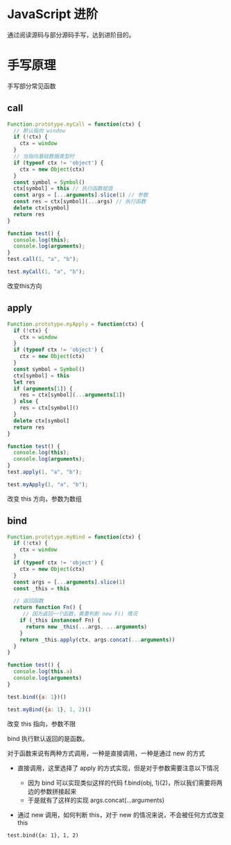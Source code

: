 # JavaScript 进阶

通过阅读源码与部分源码手写，达到进阶目的。

# 手写原理

手写部分常见函数

## call

```js
Function.prototype.myCall = function(ctx) {
  // 默认指向 window
  if (!ctx) {
    ctx = window
  }
  // 当指向基础数据类型时
  if (typeof ctx != 'object') {
    ctx = new Object(ctx)
  }
  const symbol = Symbol()
  ctx[symbol] = this // 执行函数赋值
  const args = [...arguments].slice(1) // 参数
  const res = ctx[symbol](...args) // 执行函数 
  delete ctx[symbol]
  return res
}

function test() {
  console.log(this);
  console.log(arguments);
}
test.call(1, "a", "b");

test.myCall(1, "a", "b");
```

改变this方向


## apply

```js
Function.prototype.myApply = function(ctx) {
  if (!ctx) {
    ctx = window
  }
  if (typeof ctx != 'object') {
    ctx = new Object(ctx)
  }
  const symbol = Symbol()
  ctx[symbol] = this
  let res
  if (arguments[1]) {
    res = ctx[symbol](...arguments[1])
  } else {
    res = ctx[symbol]()
  }
  delete ctx[symbol]
  return res
}

function test() {
  console.log(this);
  console.log(arguments);
}
test.apply(1, "a", "b");

test.myApply(1, "a", "b");
```

改变 this 方向，参数为数组

## bind

```js
Function.prototype.myBind = function(ctx) {
  if (!ctx) {
    ctx = window
  }
  if (typeof ctx != 'object') {
    ctx = new Object(ctx)
  }
  const args = [...arguments].slice(1)
  const _this = this

  // 返回函数
  return function Fn() {
     // 因为返回一个函数，需要判断 new F() 情况
    if (_this instanceof Fn) {
      return new _this(...args, ...arguments)
    }
    return _this.apply(ctx, args.concat(...arguments))
  }
}

function test() {
  console.log(this.a)
  console.log(arguments)
}

test.bind({a: 1})()

test.myBind({a: 1}, 1, 2)()
```

改变 this 指向，参数不限

bind 执行默认返回的是函数。

对于函数来说有两种方式调用，一种是直接调用，一种是通过 new 的方式

- 直接调用，这里选择了 apply 的方式实现，但是对于参数需要注意以下情况

  - 因为 bind 可以实现类似这样的代码 f.bind(obj, 1)(2)，所以我们需要将两边的参数拼接起来
  - 于是就有了这样的实现 args.concat(...arguments)

- 通过 new 调用，如何判断 this，对于 new 的情况来说，不会被任何方式改变 this


`test.bind({a: 1}, 1, 2)`